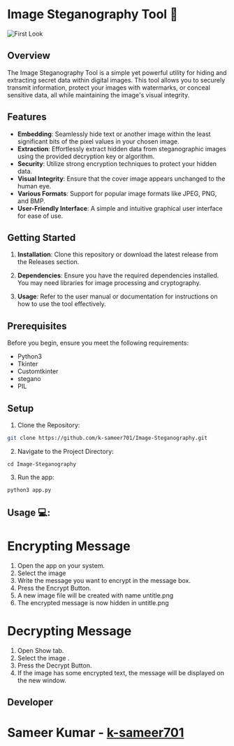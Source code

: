# Image Steganography Tool 🤖
![First Look](https://github.com/k-sameer701/GitHub-images/blob/main/Screenshot%20(2239).png)

## Overview

The Image Steganography Tool is a simple yet powerful utility for hiding and extracting secret data within digital images. This tool allows you to securely transmit information, protect your images with watermarks, or conceal sensitive data, all while maintaining the image's visual integrity.

## Features

- **Embedding**: Seamlessly hide text or another image within the least significant bits of the pixel values in your chosen image.
- **Extraction**: Effortlessly extract hidden data from steganographic images using the provided decryption key or algorithm.
- **Security**: Utilize strong encryption techniques to protect your hidden data.
- **Visual Integrity**: Ensure that the cover image appears unchanged to the human eye.
- **Various Formats**: Support for popular image formats like JPEG, PNG, and BMP.
- **User-Friendly Interface**: A simple and intuitive graphical user interface for ease of use.

## Getting Started

1. **Installation**: Clone this repository or download the latest release from the Releases section.

2. **Dependencies**: Ensure you have the required dependencies installed. You may need libraries for image processing and cryptography.

3. **Usage**: Refer to the user manual or documentation for instructions on how to use the tool effectively.

## Prerequisites
Before you begin, ensure you meet the following requirements:
* Python3
* Tkinter
* Customtkinter
* stegano
* PIL

## Setup

1. Clone the Repository:
   
```bash
git clone https://github.com/k-sameer701/Image-Steganography.git
```

2. Navigate to the Project Directory:
   
```
cd Image-Steganography
```

3. Run the app:
   
```bash   
python3 app.py
```

## Usage 💻:

# Encrypting Message 

1. Open the app on your system.
2. Select the image 
3. Write the message you want to encrypt in the message box.
4. Press the Encrypt Button.
5. A new image file will be created with name untitle.png
6. The encrypted message is now hidden in untitle.png

# Decrypting Message

1. Open Show tab.
2. Select the image .
3. Press the Decrypt Button.
4. If the image has some encrypted text, the message will be displayed on the new window.

## Developer

# Sameer Kumar - [k-sameer701](https://github.com/k-sameer701)
